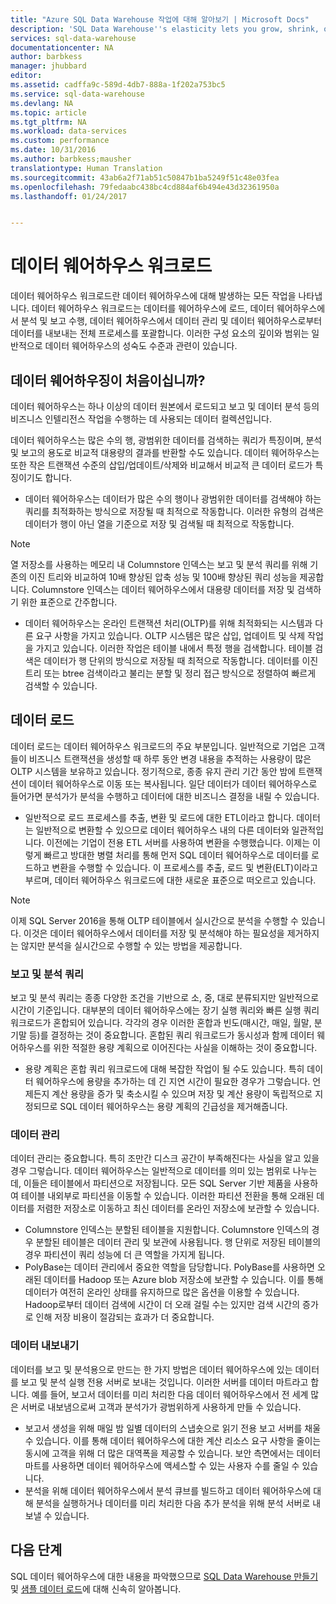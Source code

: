 ```yaml
---
title: "Azure SQL Data Warehouse 작업에 대해 알아보기 | Microsoft Docs"
description: 'SQL Data Warehouse''s elasticity lets you grow, shrink, or pause compute power by using a sliding scale of data warehouse units (DWUs). This article explains the data warehouse metrics and how they relate to DWUs. '
services: sql-data-warehouse
documentationcenter: NA
author: barbkess
manager: jhubbard
editor: 
ms.assetid: cadffa9c-589d-4db7-888a-1f202a753bc5
ms.service: sql-data-warehouse
ms.devlang: NA
ms.topic: article
ms.tgt_pltfrm: NA
ms.workload: data-services
ms.custom: performance
ms.date: 10/31/2016
ms.author: barbkess;mausher
translationtype: Human Translation
ms.sourcegitcommit: 43ab6a2f71ab51c50847b1ba5249f51c48e03fea
ms.openlocfilehash: 79fedaabc438bc4cd884af6b494e43d32361950a
ms.lasthandoff: 01/24/2017


---
```

# <a name="data-warehouse-workload"></a>데이터 웨어하우스 워크로드
데이터 웨어하우스 워크로드란 데이터 웨어하우스에 대해 발생하는 모든 작업을 나타냅니다. 데이터 웨어하우스 워크로드는 데이터를 웨어하우스에 로드, 데이터 웨어하우스에서 분석 및 보고 수행, 데이터 웨어하우스에서 데이터 관리 및 데이터 웨어하우스로부터 데이터를 내보내는 전체 프로세스를 포괄합니다. 이러한 구성 요소의 깊이와 범위는 일반적으로 데이터 웨어하우스의 성숙도 수준과 관련이 있습니다.

## <a name="new-to-data-warehousing"></a>데이터 웨어하우징이 처음이십니까?
데이터 웨어하우스는 하나 이상의 데이터 원본에서 로드되고 보고 및 데이터 분석 등의 비즈니스 인텔리전스 작업을 수행하는 데 사용되는 데이터 컬렉션입니다.

데이터 웨어하우스는 많은 수의 행, 광범위한 데이터를 검색하는 쿼리가 특징이며, 분석 및 보고의 용도로 비교적 대용량의 결과를 반환할 수도 있습니다. 데이터 웨어하우스는 또한 작은 트랜잭션 수준의 삽입/업데이트/삭제와 비교해서 비교적 큰 데이터 로드가 특징이기도 합니다.

* 데이터 웨어하우스는 데이터가 많은 수의 행이나 광범위한 데이터를 검색해야 하는 쿼리를 최적화하는 방식으로 저장될 때 최적으로 작동합니다. 이러한 유형의 검색은 데이터가 행이 아닌 열을 기준으로 저장 및 검색될 때 최적으로 작동합니다.

> [!NOTE]
> 열 저장소를 사용하는 메모리 내 Columnstore 인덱스는 보고 및 분석 쿼리를 위해 기존의 이진 트리와 비교하여 10배 향상된 압축 성능 및 100배 향상된 쿼리 성능을 제공합니다. Columnstore 인덱스는 데이터 웨어하우스에서 대용량 데이터를 저장 및 검색하기 위한 표준으로 간주합니다.
> 
> 

* 데이터 웨어하우스는 온라인 트랜잭션 처리(OLTP)를 위해 최적화되는 시스템과 다른 요구 사항을 가지고 있습니다. OLTP 시스템은 많은 삽입, 업데이트 및 삭제 작업을 가지고 있습니다. 이러한 작업은 테이블 내에서 특정 행을 검색합니다. 테이블 검색은 데이터가 행 단위의 방식으로 저장될 때 최적으로 작동합니다. 데이터를 이진 트리 또는 btree 검색이라고 불리는 분할 및 정리 접근 방식으로 정렬하여 빠르게 검색할 수 있습니다.

## <a name="data-loading"></a>데이터 로드
데이터 로드는 데이터 웨어하우스 워크로드의 주요 부분입니다. 일반적으로 기업은 고객들이 비즈니스 트랜잭션을 생성할 때 하루 동안 변경 내용을 추적하는 사용량이 많은 OLTP 시스템을 보유하고 있습니다. 정기적으로, 종종 유지 관리 기간 동안 밤에 트랜잭션이 데이터 웨어하우스로 이동 또는 복사됩니다. 일단 데이터가 데이터 웨어하우스로 들어가면 분석가가 분석을 수행하고 데이터에 대한 비즈니스 결정을 내릴 수 있습니다.

* 일반적으로 로드 프로세스를 추출, 변환 및 로드에 대한 ETL이라고 합니다. 데이터는 일반적으로 변환할 수 있으므로 데이터 웨어하우스 내의 다른 데이터와 일관적입니다. 이전에는 기업이 전용 ETL 서버를 사용하여 변환을 수행했습니다. 이제는 이렇게 빠르고 방대한 병렬 처리를 통해 먼저 SQL 데이터 웨어하우스로 데이터를 로드하고 변환을 수행할 수 있습니다. 이 프로세스를 추출, 로드 및 변환(ELT)이라고 부르며, 데이터 웨어하우스 워크로드에 대한 새로운 표준으로 떠오르고 있습니다.

> [!NOTE]
> 이제 SQL Server 2016을 통해 OLTP 테이블에서 실시간으로 분석을 수행할 수 있습니다. 이것은 데이터 웨어하우스에서 데이터를 저장 및 분석해야 하는 필요성을 제거하지는 않지만 분석을 실시간으로 수행할 수 있는 방법을 제공합니다.
> 
> 

### <a name="reporting-and-analysis-queries"></a>보고 및 분석 쿼리
보고 및 분석 쿼리는 종종 다양한 조건을 기반으로 소, 중, 대로 분류되지만 일반적으로 시간이 기준입니다. 대부분의 데이터 웨어하우스에는 장기 실행 쿼리와 빠른 실행 쿼리 워크로드가 혼합되어 있습니다. 각각의 경우 이러한 혼합과 빈도(매시간, 매일, 월말, 분기말 등)를 결정하는 것이 중요합니다. 혼합된 쿼리 워크로드가 동시성과 함께 데이터 웨어하우스를 위한 적절한 용량 계획으로 이어진다는 사실을 이해하는 것이 중요합니다.

* 용량 계획은 혼합 쿼리 워크로드에 대해 복잡한 작업이 될 수도 있습니다. 특히 데이터 웨어하우스에 용량을 추가하는 데 긴 지연 시간이 필요한 경우가 그렇습니다. 언제든지 계산 용량을 증가 및 축소시킬 수 있으며 저장 및 계산 용량이 독립적으로 지정되므로 SQL 데이터 웨어하우스는 용량 계획의 긴급성을 제거해줍니다.

### <a name="data-management"></a>데이터 관리
데이터 관리는 중요합니다. 특히 조만간 디스크 공간이 부족해진다는 사실을 알고 있을 경우 그렇습니다. 데이터 웨어하우스는 일반적으로 데이터를 의미 있는 범위로 나누는데, 이들은 테이블에서 파티션으로 저장됩니다. 모든 SQL Server 기반 제품을 사용하여 테이블 내외부로 파티션을 이동할 수 있습니다. 이러한 파티션 전환을 통해 오래된 데이터를 저렴한 저장소로 이동하고 최신 데이터를 온라인 저장소에 보관할 수 있습니다.

* Columnstore 인덱스는 분할된 테이블을 지원합니다. Columnstore 인덱스의 경우 분할된 테이블은 데이터 관리 및 보관에 사용됩니다. 행 단위로 저장된 테이블의 경우 파티션이 쿼리 성능에 더 큰 역할을 가지게 됩니다.  
* PolyBase는 데이터 관리에서 중요한 역할을 담당합니다. PolyBase를 사용하면 오래된 데이터를 Hadoop 또는 Azure blob 저장소에 보관할 수 있습니다.  이를 통해 데이터가 여전히 온라인 상태를 유지하므로 많은 옵션을 이용할 수 있습니다.  Hadoop로부터 데이터 검색에 시간이 더 오래 걸릴 수는 있지만 검색 시간의 증가로 인해 저장 비용이 절감되는 효과가 더 중요합니다.

### <a name="exporting-data"></a>데이터 내보내기
데이터를 보고 및 분석용으로 만드는 한 가지 방법은 데이터 웨어하우스에 있는 데이터를 보고 및 분석 실행 전용 서버로 보내는 것입니다. 이러한 서버를 데이터 마트라고 합니다. 예를 들어, 보고서 데이터를 미리 처리한 다음 데이터 웨어하우스에서 전 세계 많은 서버로 내보냄으로써 고객과 분석가가 광범위하게 사용하게 만들 수 있습니다.

* 보고서 생성을 위해 매일 밤 일별 데이터의 스냅숏으로 읽기 전용 보고 서버를 채울 수 있습니다. 이를 통해 데이터 웨어하우스에 대한 계산 리소스 요구 사항을 줄이는 동시에 고객을 위해 더 많은 대역폭을 제공할 수 있습니다. 보안 측면에서는 데이터 마트를 사용하면 데이터 웨어하우스에 액세스할 수 있는 사용자 수를 줄일 수 있습니다.
* 분석을 위해 데이터 웨어하우스에서 분석 큐브를 빌드하고 데이터 웨어하우스에 대해 분석을 실행하거나 데이터를 미리 처리한 다음 추가 분석을 위해 분석 서버로 내보낼 수 있습니다.

## <a name="next-steps"></a>다음 단계
SQL 데이터 웨어하우스에 대한 내용을 파악했으므로 [SQL Data Warehouse 만들기][create a SQL Data Warehouse] 및 [샘플 데이터 로드][load sample data]에 대해 신속히 알아봅니다.

<!--Image references-->

<!--Article references-->
[load sample data]: ./sql-data-warehouse-load-sample-databases.md
[create a SQL Data Warehouse]: ./sql-data-warehouse-get-started-provision.md

<!--MSDN references-->

<!--Other web references-->

